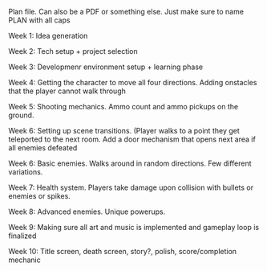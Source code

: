 Plan file. Can also be a PDF or something else. Just make sure to name PLAN with all caps

Week 1: Idea generation

Week 2: Tech setup + project selection

Week 3: Developmenr environment setup + learning phase

Week 4: Getting the character to move all four directions.
        Adding onstacles that the player cannot walk through

Week 5: Shooting mechanics. Ammo count and ammo pickups on the ground.

Week 6: Setting up scene transitions. (Player walks to a point they get teleported to the next room. 
        Add a door mechanism that opens next area if all enemies defeated

Week 6: Basic enemies. Walks around in random directions. Few different variations.

Week 7: Health system. Players take damage upon collision with bullets or enemies or spikes.

Week 8: Advanced enemies. Unique powerups.

Week 9: Making sure all art and music is implemented and gameplay loop is finalized

Week 10: Title screen, death screen, story?, polish, score/completion mechanic
